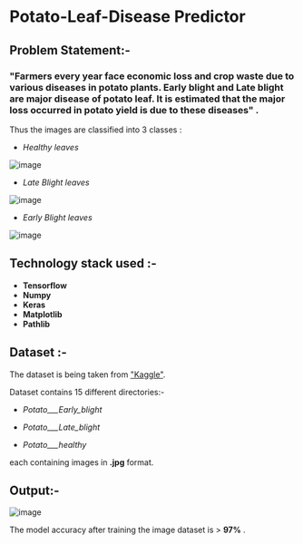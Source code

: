 # Potato-Leaf-Disease Predictor 

## Problem Statement:-

### "Farmers every year face economic loss and crop waste due to various diseases in potato plants. Early blight and Late blight are major disease of potato leaf. It is estimated that the major loss occurred in potato yield is due to these diseases" .

Thus the images are classified into 3 classes :

*  *Healthy leaves* 

  ![image](https://github.com/sanils2002/Potato-Leaf-Disease/assets/81878805/bd42f749-52f1-4d49-bf3f-fbbf5426787b)

*  *Late Blight leaves* 

  ![image](https://github.com/sanils2002/Potato-Leaf-Disease/assets/81878805/1dc2ed71-c350-47e1-939a-39360073b9bd)

*  *Early Blight leaves* 

  ![image](https://github.com/sanils2002/Potato-Leaf-Disease/assets/81878805/c22bb77b-22b0-498a-8f34-b53c59101125)

## Technology stack used :- 

+ **Tensorflow**
+ **Numpy**
+ **Keras**
+ **Matplotlib**
+ **Pathlib**

## Dataset :-

The dataset is being taken from ["Kaggle"](https://www.kaggle.com/datasets/arjuntejaswi/plant-village).

Dataset contains 15 different directories:-


+ *Potato___Early_blight*

+ *Potato___Late_blight*

+ *Potato___healthy*

each containing images in **.jpg** format.

## Output:-


![image](https://github.com/sanils2002/Potato-Leaf-Disease/assets/81878805/659b821c-420a-45f3-963a-b435566392f6)


The model accuracy after training the image dataset is > **97%** .






  
